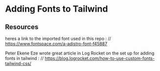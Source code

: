 # Adding Fonts to Tailwind

## Resources

heres a link to the imported font used in this repo :
// https://www.fontspace.com/a-adistro-font-f45887

Peter Ekene Eze wrote great article in Log Rocket on the set up for adding fonts in tailwind :
// https://blog.logrocket.com/how-to-use-custom-fonts-tailwind-css/

